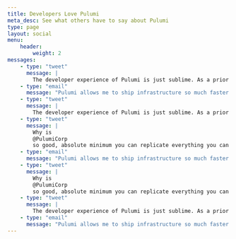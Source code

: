 ```yaml
---
title: Developers Love Pulumi
meta_desc: See what others have to say about Pulumi
type: page
layout: social
menu:
    header:
        weight: 2
messages:
    - type: "tweet"
      message: |
        The developer experience of Pulumi is just sublime. As a prior Terraform user, the grass is substantially greener on this side. I'm so glad I made the switch two years back. Using Terraform for my current use case would be a massive downgrade.
    - type: "email"
      message: "Pulumi allows me to ship infrastructure so much faster!!"
    - type: "tweet"
      message: |
        The developer experience of Pulumi is just sublime. As a prior Terraform user, the grass is substantially greener on this side. I'm so glad I made the switch two years back. Using Terraform for my current use case would be a massive downgrade.
    - type: "tweet"
      message: | 
        Why is 
        @PulumiCorp
        so good, absolute minimum you can replicate everything you can do with other tools but that's just the start. If your #IaC is proper code you can use other sdks to fill gaps and it can be seamless. Used sdk to get secrets to pass to Pulumi, just worked 😍
    - type: "email"
      message: "Pulumi allows me to ship infrastructure so much faster!!"
    - type: "tweet"
      message: | 
        Why is 
        @PulumiCorp
        so good, absolute minimum you can replicate everything you can do with other tools but that's just the start. If your #IaC is proper code you can use other sdks to fill gaps and it can be seamless. Used sdk to get secrets to pass to Pulumi, just worked 😍
    - type: "tweet"
      message: |
        The developer experience of Pulumi is just sublime. As a prior Terraform user, the grass is substantially greener on this side. I'm so glad I made the switch two years back. Using Terraform for my current use case would be a massive downgrade.
    - type: "email"
      message: "Pulumi allows me to ship infrastructure so much faster!!"
---
```

